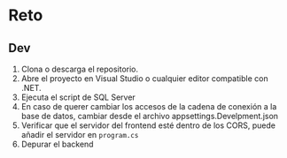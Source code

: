 # Reto

## Dev
1. Clona o descarga el repositorio.
2. Abre el proyecto en Visual Studio o cualquier editor compatible con .NET.
3. Ejecuta el script de SQL Server
5. En caso de querer cambiar los accesos de la cadena de conexión a la base de datos, cambiar desde el archivo appsettings.Develpment.json
6. Verificar que el servidor del frontend esté dentro de los CORS, puede añadir el servidor en `program.cs`
7. Depurar el backend
